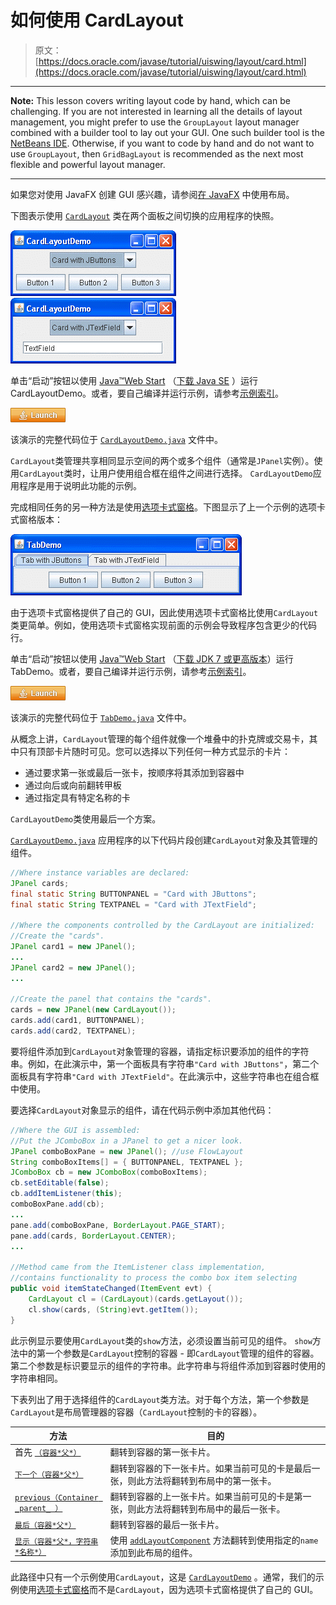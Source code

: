 # 如何使用 CardLayout

> 原文： [https://docs.oracle.com/javase/tutorial/uiswing/layout/card.html](https://docs.oracle.com/javase/tutorial/uiswing/layout/card.html)

* * *

**Note:** This lesson covers writing layout code by hand, which can be challenging. If you are not interested in learning all the details of layout management, you might prefer to use the `GroupLayout` layout manager combined with a builder tool to lay out your GUI. One such builder tool is the [NetBeans IDE](../learn/index.html). Otherwise, if you want to code by hand and do not want to use `GroupLayout`, then `GridBagLayout` is recommended as the next most flexible and powerful layout manager.

* * *

如果您对使用 JavaFX 创建 GUI 感兴趣，请参阅[在 JavaFX](https://docs.oracle.com/javase/8/javafx/layout-tutorial/index.html) 中使用布局。

下图表示使用 [`CardLayout`](https://docs.oracle.com/javase/8/docs/api/java/awt/CardLayout.html) 类在两个面板之间切换的应用程序的快照。

![A snapshot of CardLayoutDemo](img/26aec8afefd1f2f5326323d57942ca0a.jpg) ![Another snapshot of CardLayoutDemo](img/3b53a2bceda4ff23a72ba9b204c40c0b.jpg)

单击“启动”按钮以使用 [Java™Web Start](http://www.oracle.com/technetwork/java/javase/javawebstart/index.html) （[下载 Java SE](http://www.oracle.com/technetwork/java/javase/downloads/index.html) ）运行 CardLayoutDemo。或者，要自己编译并运行示例，请参考[示例索引](../examples/layout/index.html#CardLayoutDemo)。

[![Launches the CardLayoutDemo application](img/4707a69a17729d71c56b2bdbbb4cc61c.jpg)](https://docs.oracle.com/javase/tutorialJWS/samples/uiswing/CardLayoutDemoProject/CardLayoutDemo.jnlp)

该演示的完整代码位于 [`CardLayoutDemo.java`](../examples/layout/CardLayoutDemoProject/src/layout/CardLayoutDemo.java) 文件中。

`CardLayout`类管理共享相同显示空间的两个或多个组件（通常是`JPanel`实例）。使用`CardLayout`类时，让用户使用组合框在组件之间进行选择。 `CardLayoutDemo`应用程序是用于说明此功能的示例。

完成相同任务的另一种方法是使用[选项卡式窗格](../components/tabbedpane.html)。下图显示了上一个示例的选项卡式窗格版本：

![A snapshot of TabDemo](img/0da84c9eda881e73f8a254ae9ab6f61c.jpg)

由于选项卡式窗格提供了自己的 GUI，因此使用选项卡式窗格比使用`CardLayout`类更简单。例如，使用选项卡式窗格实现前面的示例会导致程序包含更少的代码行。

单击“启动”按钮以使用 [Java™Web Start](http://www.oracle.com/technetwork/java/javase/javawebstart/index.html) （[下载 JDK 7 或更高版本](http://www.oracle.com/technetwork/java/javase/downloads/index.html)）运行 TabDemo。或者，要自己编译并运行示例，请参考[示例索引](../examples/layout/index.html#TabDemo)。

[![Launches the TabDemo application](img/4707a69a17729d71c56b2bdbbb4cc61c.jpg)](https://docs.oracle.com/javase/tutorialJWS/samples/uiswing/TabDemoProject/TabDemo.jnlp)

该演示的完整代码位于 [`TabDemo.java`](../examples/layout/TabDemoProject/src/layout/TabDemo.java) 文件中。

从概念上讲，`CardLayout`管理的每个组件就像一个堆叠中的扑克牌或交易卡，其中只有顶部卡片随时可见。您可以选择以下列任何一种方式显示的卡片：

*   通过要求第一张或最后一张卡，按顺序将其添加到容器中
*   通过向后或向前翻转甲板
*   通过指定具有特定名称的卡

`CardLayoutDemo`类使用最后一个方案。

[`CardLayoutDemo.java`](../examples/layout/CardLayoutDemoProject/src/layout/CardLayoutDemo.java) 应用程序的以下代码片段创建`CardLayout`对象及其管理的组件。

```java
//Where instance variables are declared:
JPanel cards;
final static String BUTTONPANEL = "Card with JButtons";
final static String TEXTPANEL = "Card with JTextField";

//Where the components controlled by the CardLayout are initialized:
//Create the "cards".
JPanel card1 = new JPanel();
...
JPanel card2 = new JPanel();
...

//Create the panel that contains the "cards".
cards = new JPanel(new CardLayout());
cards.add(card1, BUTTONPANEL);
cards.add(card2, TEXTPANEL);

```

要将组件添加到`CardLayout`对象管理的容器，请指定标识要添加的组件的字符串。例如，在此演示中，第一个面板具有字符串`"Card with JButtons"`，第二个面板具有字符串`"Card with JTextField"`。在此演示中，这些字符串也在组合框中使用。

要选择`CardLayout`对象显示的组件，请在代码示例中添加其他代码：

```java
//Where the GUI is assembled:
//Put the JComboBox in a JPanel to get a nicer look.
JPanel comboBoxPane = new JPanel(); //use FlowLayout
String comboBoxItems[] = { BUTTONPANEL, TEXTPANEL };
JComboBox cb = new JComboBox(comboBoxItems);
cb.setEditable(false);
cb.addItemListener(this);
comboBoxPane.add(cb);
...
pane.add(comboBoxPane, BorderLayout.PAGE_START);
pane.add(cards, BorderLayout.CENTER);
...

//Method came from the ItemListener class implementation,
//contains functionality to process the combo box item selecting
public void itemStateChanged(ItemEvent evt) {
    CardLayout cl = (CardLayout)(cards.getLayout());
    cl.show(cards, (String)evt.getItem());
}

```

此示例显示要使用`CardLayout`类的`show`方法，必须设置当前可见的组件。 `show`方法中的第一个参数是`CardLayout`控制的容器 - 即`CardLayout`管理的组件的容器。第二个参数是标识要显示的组件的字符串。此字符串与将组件添加到容器时使用的字符串相同。

下表列出了用于选择组件的`CardLayout`类方法。对于每个方法，第一个参数是`CardLayout`是布局管理器的容器（`CardLayout`控制的卡的容器）。

| 方法 | 目的 |
| --- | --- |
| 首先 [`（容器*父*）`](https://docs.oracle.com/javase/8/docs/api/java/awt/CardLayout.html#first-java.awt.Container-) | 翻转到容器的第一张卡片。 |
| [`下一个（容器*父*）`](https://docs.oracle.com/javase/8/docs/api/java/awt/CardLayout.html#next-java.awt.Container-) | 翻转到容器的下一张卡片。如果当前可见的卡是最后一张，则此方法将翻转到布局中的第一张卡。 |
| [`previous（Container _parent_ ）`](https://docs.oracle.com/javase/8/docs/api/java/awt/CardLayout.html#previous-java.awt.Container-) | 翻转到容器的上一张卡片。如果当前可见的卡是第一张，则此方法将翻转到布局中的最后一张卡。 |
| [`最后（容器*父*）`](https://docs.oracle.com/javase/8/docs/api/java/awt/CardLayout.html#last-java.awt.Container-) | 翻转到容器的最后一张卡片。 |
| [`显示（容器*父*，字符串*名称*）`](https://docs.oracle.com/javase/8/docs/api/java/awt/CardLayout.html#show-java.awt.Container-java.lang.String-) | 使用 [`addLayoutComponent`](https://docs.oracle.com/javase/8/docs/api/java/awt/CardLayout.html#addLayoutComponent-java.awt.Component-java.lang.Object-) 方法翻转到使用指定的`name`添加到此布局的组件。 |

此路径中只有一个示例使用`CardLayout`，这是 [`CardLayoutDemo`](../examples/layout/index.html#CardLayoutDemo) 。通常，我们的示例使用[选项卡式窗格](../components/tabbedpane.html)而不是`CardLayout`，因为选项卡式窗格提供了自己的 GUI。